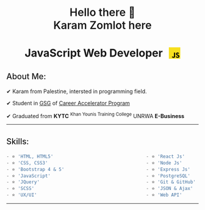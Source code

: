 <h1 align="center" style="font-weight: 600"> 
    Hello there 👋
    <br />
    Karam Zomlot here
</h1>

<h1 align="center" style="display: flex; justify-content: center; align-items: center;">
    JavaScript Web Developer
    <img src="./images/js.png" width="30" style="margin-left: 1rem;" />
</h1>

<div>
    <h2 style="font-weight: 500; margin-top: 2rem">About Me:</h2>
    <p>✔ Karam from Palestine, intersted in programming field.</p>
    <p>✔ Student in <a href="https://gazaskygeeks.com/" target="_blank">GSG</a> of <a href="https://gazaskygeeks.com/coders-career-accelerator-course/" target="_blank">Career Accelerator Program</a> </p>
    <p>✔ Graduated from <strong>KYTC</strong> <sup>Khan Younis Training College</sup> UNRWA <strong>E-Business</strong> </p>
</div>

---

<!-- ```js
const karam = {
    full_name: 'Karam Hani Juda Zomlot',
    job_title: 'JavaScript Web Developer',
    skills: [
        'HTML, HTML5',
        'CSS, CSS3',
        'JavaScript',
        'Bootstrap 4 & 5',
        'Node js',
        'Express js',
        'PostgreSQL',
        'React js',
        'Git & GitHub',
        'NPM',
        'UX/UI'
    ],
    tools: [
        'Visual Studio',
        'VS Code',
        'Microsoft SQL Server',
        'Postman',
        'Adobe XD',
        'Adobe Photoshop'
    ]
}
``` -->

<h2 style="font-weight: 500; margin-top: 2rem">Skills:</h2>

```js
- ⭐ 'HTML, HTML5'                                  - ⭐ 'React Js'
- ⭐ 'CSS, CSS3'                                    - ⭐ 'Node Js'
- ⭐ 'Bootstrap 4 & 5'                              - ⭐ 'Express Js'
- ⭐ 'JavaScript'                                   - ⭐ 'PostgreSQL'
- ⭐ 'JQuery'                                       - ⭐ 'Git & GitHub'
- ⭐ 'SCSS'                                         - ⭐ 'JSON & Ajax'
- ⭐ 'UX/UI'                                        - ⭐ 'Web API'

```

---